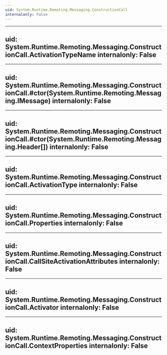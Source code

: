 ```yaml
---
uid: System.Runtime.Remoting.Messaging.ConstructionCall
internalonly: False
---
```


---
uid: System.Runtime.Remoting.Messaging.ConstructionCall.ActivationTypeName
internalonly: False
---

---
uid: System.Runtime.Remoting.Messaging.ConstructionCall.#ctor(System.Runtime.Remoting.Messaging.IMessage)
internalonly: False
---

---
uid: System.Runtime.Remoting.Messaging.ConstructionCall.#ctor(System.Runtime.Remoting.Messaging.Header[])
internalonly: False
---

---
uid: System.Runtime.Remoting.Messaging.ConstructionCall.ActivationType
internalonly: False
---

---
uid: System.Runtime.Remoting.Messaging.ConstructionCall.Properties
internalonly: False
---

---
uid: System.Runtime.Remoting.Messaging.ConstructionCall.CallSiteActivationAttributes
internalonly: False
---

---
uid: System.Runtime.Remoting.Messaging.ConstructionCall.Activator
internalonly: False
---

---
uid: System.Runtime.Remoting.Messaging.ConstructionCall.ContextProperties
internalonly: False
---
